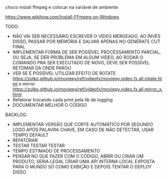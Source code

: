 choco install ffmpeg e colocar na variável de ambiente

https://www.wikihow.com/Install-FFmpeg-on-Windows


TODO: 


- NÃO VAI SER NECESSÁRIO ESCREVER O VÍDEO MERGEADO, AO INVÉS DISSO, PASSAR POR MEMÓRIA E SALVAR APENAS NO GENERATE CUT FINAL
- IMPLEMENTAR FORMA DE SER POSSÍVEL PROCESSAMENTO PARCIAL, OU SEJA, SE DER PROBLEMA EM ALGUM VIDEO, AO RODAR O COMANDO PRA SER EXECUTADO DE NOVO, DEVE SER POSSÍVEL RETOMAR DA ONDE PAROU
- VER SE É POSSÍVEL UTILIZAR EFEITO DE ROTATE https://zulko.github.io/moviepy/ref/videofx/moviepy.video.fx.all.rotate.html e mirror https://zulko.github.io/moviepy/ref/videofx/moviepy.video.fx.all.mirror_x.html
- Refatorar trocando cada print pela lib de logging
- DOCUMENTAR MELHOR O CÓDIGO


BACKLOG:

- IMPLEMENTAR VERSÃO QUE CORTE AUTOMÁTICO POR SEGUNDO LOGO APÓS PALAVRA CHAVE, EM CASO DE NÃO DETECTAR, USAR TEMPO DEFAULT
- REFATORAR
- TESTAR TESTAR TESTAR
- TEMPO ESTIMADO DE PROCESSAMENTO
- PENSAR NO QUE FAZER COM O CÓDIGO, ABRIR OU CRIAR UM PRODUTO, SERIA LEGAL CRIAR UMA API INTERNA LOCAL EXPOSTA PARA O MUNDO SÓ COMO EXBIÇÃO E DEPOIS TENTAR O DEPLOY DISSO